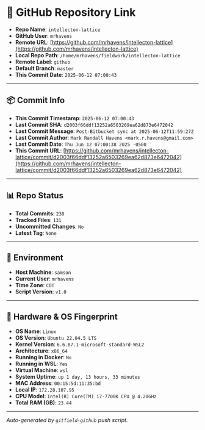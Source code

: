# 🔗 GitHub Repository Link

- **Repo Name**: `intellecton-lattice`
- **GitHub User**: `mrhavens`
- **Remote URL**: [https://github.com/mrhavens/intellecton-lattice](https://github.com/mrhavens/intellecton-lattice)
- **Local Repo Path**: `/home/mrhavens/fieldwork/intellecton-lattice`
- **Remote Label**: `github`
- **Default Branch**: `master`
- **This Commit Date**: `2025-06-12 07:00:43`

---

## 📦 Commit Info

- **This Commit Timestamp**: `2025-06-12 07:00:43`
- **Last Commit SHA**: `d2003f66ddf13252a6503269ea62d873e6472042`
- **Last Commit Message**: `Post-Bitbucket sync at 2025-06-12T11:59:27Z`
- **Last Commit Author**: `Mark Randall Havens <mark.r.havens@gmail.com>`
- **Last Commit Date**: `Thu Jun 12 07:00:38 2025 -0500`
- **This Commit URL**: [https://github.com/mrhavens/intellecton-lattice/commit/d2003f66ddf13252a6503269ea62d873e6472042](https://github.com/mrhavens/intellecton-lattice/commit/d2003f66ddf13252a6503269ea62d873e6472042)

---

## 📊 Repo Status

- **Total Commits**: `238`
- **Tracked Files**: `131`
- **Uncommitted Changes**: `No`
- **Latest Tag**: `None`

---

## 🧭 Environment

- **Host Machine**: `samson`
- **Current User**: `mrhavens`
- **Time Zone**: `CDT`
- **Script Version**: `v1.0`

---

## 🧬 Hardware & OS Fingerprint

- **OS Name**: `Linux`
- **OS Version**: `Ubuntu 22.04.5 LTS`
- **Kernel Version**: `6.6.87.1-microsoft-standard-WSL2`
- **Architecture**: `x86_64`
- **Running in Docker**: `No`
- **Running in WSL**: `Yes`
- **Virtual Machine**: `wsl`
- **System Uptime**: `up 1 day, 13 hours, 33 minutes`
- **MAC Address**: `00:15:5d:11:35:bd`
- **Local IP**: `172.28.107.95`
- **CPU Model**: `Intel(R) Core(TM) i7-7700K CPU @ 4.20GHz`
- **Total RAM (GB)**: `23.44`

---

_Auto-generated by `gitfield-github` push script._
